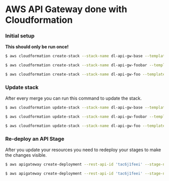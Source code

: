 # AWS API Gateway done with Cloudformation


### Initial setup

__This should only be run once!__

```bash
$ aws cloudformation create-stack --stack-name dl-api-gw-base --template-body file://./templates/dl-api-gw-base.json  --parameters file://./parameters/dl-api-gw-base.json --capabilities CAPABILITY_IAM CAPABILITY_NAMED_IAM

$ aws cloudformation create-stack --stack-name dl-api-gw-foobar --template-body file://./templates/dl-api-gw-foobar.json  --parameters file://./parameters/dl-api-gw-foobar.json --capabilities CAPABILITY_IAM CAPABILITY_NAMED_IAM

$ aws cloudformation create-stack --stack-name dl-api-gw-foo --template-body file://./templates/dl-api-gw-foo.json  --parameters file://./parameters/dl-api-gw-foo.json --capabilities CAPABILITY_IAM CAPABILITY_NAMED_IAM


```


### Update stack

After every merge you can run this command to update the stack.

```bash
$ aws cloudformation update-stack --stack-name dl-api-gw-base --template-body file://./templates/dl-api-gw-base.json  --parameters file://./parameters/dl-api-gw-base.json --capabilities CAPABILITY_IAM CAPABILITY_NAMED_IAM

$ aws cloudformation update-stack --stack-name dl-api-gw-foobar --template-body file://./templates/dl-api-gw-foobar.json  --parameters file://./parameters/dl-api-gw-foobar.json --capabilities CAPABILITY_IAM CAPABILITY_NAMED_IAM

$ aws cloudformation update-stack --stack-name dl-api-gw-foo --template-body file://./templates/dl-api-gw-foo.json  --parameters file://./parameters/dl-api-gw-foo.json --capabilities CAPABILITY_IAM CAPABILITY_NAMED_IAM

```


### Re-deploy an API Stage

After you update your resources you need to redeploy your stages to make the changes visible.

```bash
$ aws apigateway create-deployment --rest-api-id 'tac6j1feei' --stage-name 'prod'

$ aws apigateway create-deployment --rest-api-id 'tac6j1feei' --stage-name 'prod'
```
